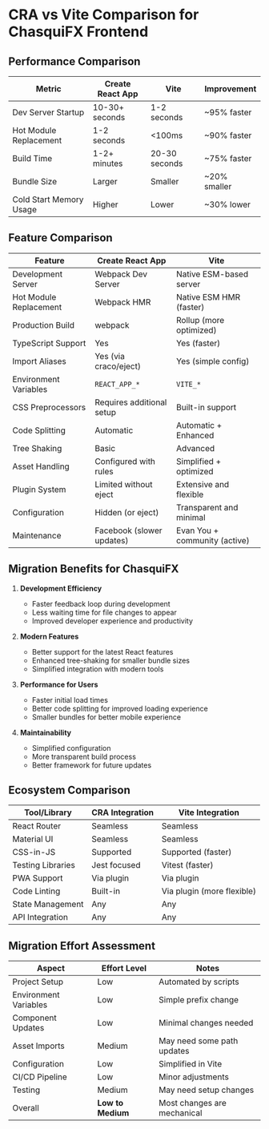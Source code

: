 # CRA vs Vite Comparison for ChasquiFX Frontend

## Performance Comparison

| Metric                  | Create React App | Vite          | Improvement  |
| ----------------------- | ---------------- | ------------- | ------------ |
| Dev Server Startup      | 10-30+ seconds   | 1-2 seconds   | ~95% faster  |
| Hot Module Replacement  | 1-2 seconds      | <100ms        | ~90% faster  |
| Build Time              | 1-2+ minutes     | 20-30 seconds | ~75% faster  |
| Bundle Size             | Larger           | Smaller       | ~20% smaller |
| Cold Start Memory Usage | Higher           | Lower         | ~30% lower   |

## Feature Comparison

| Feature                | Create React App          | Vite                          |
| ---------------------- | ------------------------- | ----------------------------- |
| Development Server     | Webpack Dev Server        | Native ESM-based server       |
| Hot Module Replacement | Webpack HMR               | Native ESM HMR (faster)       |
| Production Build       | webpack                   | Rollup (more optimized)       |
| TypeScript Support     | Yes                       | Yes (faster)                  |
| Import Aliases         | Yes (via craco/eject)     | Yes (simple config)           |
| Environment Variables  | `REACT_APP_*`             | `VITE_*`                      |
| CSS Preprocessors      | Requires additional setup | Built-in support              |
| Code Splitting         | Automatic                 | Automatic + Enhanced          |
| Tree Shaking           | Basic                     | Advanced                      |
| Asset Handling         | Configured with rules     | Simplified + optimized        |
| Plugin System          | Limited without eject     | Extensive and flexible        |
| Configuration          | Hidden (or eject)         | Transparent and minimal       |
| Maintenance            | Facebook (slower updates) | Evan You + community (active) |

## Migration Benefits for ChasquiFX

1. **Development Efficiency**

   - Faster feedback loop during development
   - Less waiting time for file changes to appear
   - Improved developer experience and productivity

2. **Modern Features**

   - Better support for the latest React features
   - Enhanced tree-shaking for smaller bundle sizes
   - Simplified integration with modern tools

3. **Performance for Users**

   - Faster initial load times
   - Better code splitting for improved loading experience
   - Smaller bundles for better mobile experience

4. **Maintainability**
   - Simplified configuration
   - More transparent build process
   - Better framework for future updates

## Ecosystem Comparison

| Tool/Library      | CRA Integration | Vite Integration           |
| ----------------- | --------------- | -------------------------- |
| React Router      | Seamless        | Seamless                   |
| Material UI       | Seamless        | Seamless                   |
| CSS-in-JS         | Supported       | Supported (faster)         |
| Testing Libraries | Jest focused    | Vitest (faster)            |
| PWA Support       | Via plugin      | Via plugin                 |
| Code Linting      | Built-in        | Via plugin (more flexible) |
| State Management  | Any             | Any                        |
| API Integration   | Any             | Any                        |

## Migration Effort Assessment

| Aspect                | Effort Level      | Notes                       |
| --------------------- | ----------------- | --------------------------- |
| Project Setup         | Low               | Automated by scripts        |
| Environment Variables | Low               | Simple prefix change        |
| Component Updates     | Low               | Minimal changes needed      |
| Asset Imports         | Medium            | May need some path updates  |
| Configuration         | Low               | Simplified in Vite          |
| CI/CD Pipeline        | Low               | Minor adjustments           |
| Testing               | Medium            | May need setup changes      |
| Overall               | **Low to Medium** | Most changes are mechanical |
